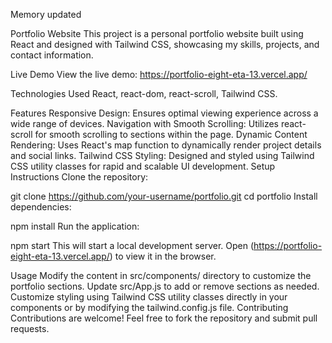 
Memory updated


Portfolio Website
This project is a personal portfolio website built using React and designed with Tailwind CSS, showcasing my skills, projects, and contact information.

Live Demo
View the live demo: https://portfolio-eight-eta-13.vercel.app/

Technologies Used
React,
react-dom,
react-scroll,
Tailwind CSS.

Features
Responsive Design: Ensures optimal viewing experience across a wide range of devices.
Navigation with Smooth Scrolling: Utilizes react-scroll for smooth scrolling to sections within the page.
Dynamic Content Rendering: Uses React's map function to dynamically render project details and social links.
Tailwind CSS Styling: Designed and styled using Tailwind CSS utility classes for rapid and scalable UI development.
Setup Instructions
Clone the repository:


git clone https://github.com/your-username/portfolio.git
cd portfolio
Install dependencies:


npm install
Run the application:


npm start
This will start a local development server. Open (https://portfolio-eight-eta-13.vercel.app/) to view it in the browser.

Usage
Modify the content in src/components/ directory to customize the portfolio sections.
Update src/App.js to add or remove sections as needed.
Customize styling using Tailwind CSS utility classes directly in your components or by modifying the tailwind.config.js file.
Contributing
Contributions are welcome! Feel free to fork the repository and submit pull requests.


